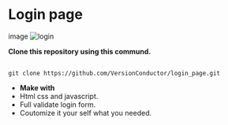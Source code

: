# Login page
image
![login](https://github.com/user-attachments/assets/f605565c-9526-4b88-951a-4fea41c36a21)

**Clone this repository using this commund.**
##
    git clone https://github.com/VersionConductor/login_page.git

- **Make with**
- Html css and javascript.
- Full validate login form.
- Coutomize it your self what you needed.
